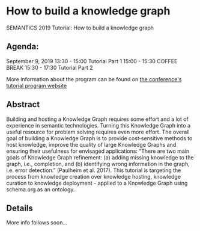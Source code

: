 # How to build a knowledge graph
SEMANTICS 2019 Tutorial: How to build a knowledge graph

## Agenda:
September 9, 2019
13:30	- 15:00 Tutorial Part 1
15:00 - 15:30	COFFEE BREAK
15:30 - 17:30 Tutorial Part 2

More information about the program can be found on [the conference's tutorial program website](http://semantics.cc/programme)

## Abstract
Building and hosting a Knowledge Graph requires some effort and a lot of experience in semantic technologies. Turning this Knowledge Graph into a useful resource for problem solving requires even more effort. The overall goal of building a Knowledge Graph is to provide cost‐sensitive methods to host knowledge, improve the quality of large Knowledge Graphs and ensuring their usefulness for envisaged applications: “There are two main goals of Knowledge Graph refinement: (a) adding missing knowledge to the graph, i.e., completion, and (b) identifying wrong information in the graph, i.e. error detection.” (Paulheim et al. 2017). This tutorial is targeting the process from knowledge creation over knowledge hosting, knowledge curation to knowledge deployment - applied to a Knowledge Graph using schema.org as an ontology.

## Details
More info follows soon...
